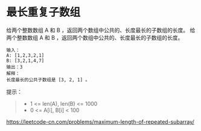 # 最长重复子数组
给两个整数数组 A 和 B ，返回两个数组中公共的、长度最长的子数组的长度。
给两个整数数组 A 和 B ，返回两个数组中公共的、长度最长的子数组的长度。
```
输入：
A: [1,2,3,2,1]
B: [3,2,1,4,7]
输出：3
解释：
长度最长的公共子数组是 [3, 2, 1] 。
```

提示：

> - 1 <= len(A), len(B) <= 1000
> - 0 <= A[i], B[i] < 100


https://leetcode-cn.com/problems/maximum-length-of-repeated-subarray/